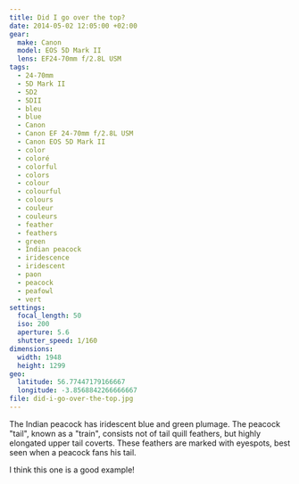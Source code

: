 ```yaml
---
title: Did I go over the top?
date: 2014-05-02 12:05:00 +02:00
gear:
  make: Canon
  model: EOS 5D Mark II
  lens: EF24-70mm f/2.8L USM
tags:
  - 24-70mm
  - 5D Mark II
  - 5D2
  - 5DII
  - bleu
  - blue
  - Canon
  - Canon EF 24-70mm f/2.8L USM
  - Canon EOS 5D Mark II
  - color
  - coloré
  - colorful
  - colors
  - colour
  - colourful
  - colours
  - couleur
  - couleurs
  - feather
  - feathers
  - green
  - Indian peacock
  - iridescence
  - iridescent
  - paon
  - peacock
  - peafowl
  - vert
settings:
  focal_length: 50
  iso: 200
  aperture: 5.6
  shutter_speed: 1/160
dimensions:
  width: 1948
  height: 1299
geo:
  latitude: 56.77447179166667
  longitude: -3.8568842266666667
file: did-i-go-over-the-top.jpg
---
```


The Indian peacock has iridescent blue and green plumage. The peacock "tail", known as a "train", consists not of tail quill feathers, but highly elongated upper tail coverts. These feathers are marked with eyespots, best seen when a peacock fans his tail.

I think this one is a good example!

